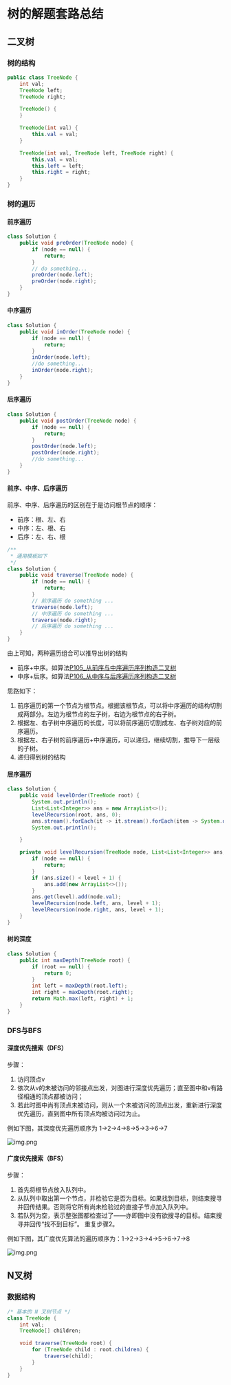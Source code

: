 # 树的解题套路总结

## 二叉树

### 树的结构

```java
public class TreeNode {
    int val;
    TreeNode left;
    TreeNode right;

    TreeNode() {
    }

    TreeNode(int val) {
        this.val = val;
    }

    TreeNode(int val, TreeNode left, TreeNode right) {
        this.val = val;
        this.left = left;
        this.right = right;
    }
}
```

### 树的遍历

#### 前序遍历

```java
class Solution {
    public void preOrder(TreeNode node) {
        if (node == null) {
            return;
        }
        // do something...
        preOrder(node.left);
        preOrder(node.right);
    }
}
```

#### 中序遍历

```java
class Solution {
    public void inOrder(TreeNode node) {
        if (node == null) {
            return;
        }
        inOrder(node.left);
        //do something...
        inOrder(node.right);
    }
}
```

#### 后序遍历

```java
class Solution {
    public void postOrder(TreeNode node) {
        if (node == null) {
            return;
        }
        postOrder(node.left);
        postOrder(node.right);
        //do something...
    }
}
```

#### 前序、中序、后序遍历

前序、中序、后序遍历的区别在于是访问根节点的顺序：

- 前序：根、左、右
- 中序：左、根、右
- 后序：左、右、根

```java
/**
 * 通用模板如下
 */
class Solution {
    public void traverse(TreeNode node) {
        if (node == null) {
            return;
        }
        // 前序遍历 do something ...
        traverse(node.left);
        // 中序遍历 do something ...
        traverse(node.right);
        // 后序遍历 do something ...
    }
}
```

由上可知，两种遍历组合可以推导出树的结构

- 前序+中序。如算法[P105_从前序与中序遍历序列构造二叉树](../content/P105_ConstructBinaryTreeFromPreorderAndInorderTraversal.md)
- 中序+后序。如算法[P106_从中序与后序遍历序列构造二叉树](../content/P106_ConstructBinaryTreeFromInorderAndPostorderTraversal.md)

思路如下：

1. 前序遍历的第一个节点为根节点。根据该根节点，可以将中序遍历的结构切割成两部分。左边为根节点的左子树，右边为根节点的右子树。
2. 根据左、右子树中序遍历的长度，可以将前序遍历切割成左、右子树对应的前序遍历。
3. 根据左、右子树的前序遍历+中序遍历，可以递归，继续切割，推导下一层级的子树。
4. 递归得到树的结构

#### 层序遍历

```java
class Solution {
    public void levelOrder(TreeNode root) {
        System.out.println();
        List<List<Integer>> ans = new ArrayList<>();
        levelRecursion(root, ans, 0);
        ans.stream().forEach(it -> it.stream().forEach(item -> System.out.print(item + " ")));
        System.out.println();

    }

    private void levelRecursion(TreeNode node, List<List<Integer>> ans, int level) {
        if (node == null) {
            return;
        }
        if (ans.size() < level + 1) {
            ans.add(new ArrayList<>());
        }
        ans.get(level).add(node.val);
        levelRecursion(node.left, ans, level + 1);
        levelRecursion(node.right, ans, level + 1);
    }
}
```

#### 树的深度

```java
class Solution {
    public int maxDepth(TreeNode root) {
        if (root == null) {
            return 0;
        }
        int left = maxDepth(root.left);
        int right = maxDepth(root.right);
        return Math.max(left, right) + 1;
    }
}
```

### DFS与BFS

#### 深度优先搜索（DFS）

步骤：

1. 访问顶点v
2. 依次从v的未被访问的邻接点出发，对图进行深度优先遍历；直至图中和v有路径相通的顶点都被访问；
3. 若此时图中尚有顶点未被访问，则从一个未被访问的顶点出发，重新进行深度优先遍历，直到图中所有顶点均被访问过为止。

例如下图，其深度优先遍历顺序为 1->2->4->8->5->3->6->7

![img.png](img/tree.png)

#### 广度优先搜索（BFS）

步骤：

1. 首先将根节点放入队列中。
2. 从队列中取出第一个节点，并检验它是否为目标。如果找到目标，则结束搜寻并回传结果。否则将它所有尚未检验过的直接子节点加入队列中。
3. 若队列为空，表示整张图都检查过了——亦即图中没有欲搜寻的目标。结束搜寻并回传“找不到目标”。 重复步骤2。

例如下图，其广度优先算法的遍历顺序为：1->2->3->4->5->6->7->8

![img.png](img/tree.png)

## N叉树

### 数据结构

```java
/* 基本的 N 叉树节点 */
class TreeNode {
    int val;
    TreeNode[] children;

    void traverse(TreeNode root) {
        for (TreeNode child : root.children) {
            traverse(child);
        }
    }
}
```